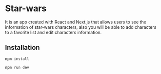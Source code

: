 # Star-wars
It is an app created with React and Next.js that allows users to see the information of star-wars characters, also you will be able to add characters to a favorite list and edit characters information.  
## Installation
```
npm install
```
```
npm run dev 
```
